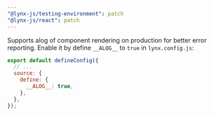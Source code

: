 ```yaml
---
"@lynx-js/testing-environment": patch
"@lynx-js/react": patch
---
```


Supports alog of component rendering on production for better error reporting. Enable it by define `__ALOG__` to `true` in `lynx.config.js`:

```js
export default defineConfig({
  // ...
  source: {
    define: {
      __ALOG__: true,
    },
  },
});
```
